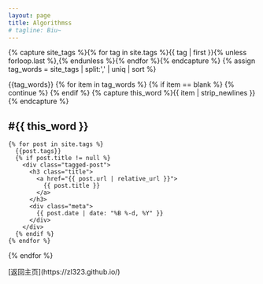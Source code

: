 ```yaml
---
layout: page
title: Algorithmss
# tagline: Biu~
---
```

<div>
  {% capture site_tags %}{% for tag in site.tags %}{{ tag | first }}{% unless forloop.last %},{% endunless %}{% endfor %}{% endcapture %}
  {% assign tag_words = site_tags | split:',' | uniq | sort %}
  <!-- get rid of duplicate tags in the array -->
  
  <!-- 遍历所有有标签的文章并列出标题 -->
  {{tag_words}}
{% for item in tag_words %}
    {% if item == blank %} 
      {% continue %}
    {% endif %}
    {% capture this_word %}{{ item | strip_newlines }}{% endcapture %}
    <h2 id="{{ this_word | cgi_escape }}" class="tag-title">#{{ this_word }}</h2>
    <!-- lists all posts corresponding to specific tag -->
    
    {% for post in site.tags %}
      {{post.tags}}
      {% if post.title != null %}
        <div class="tagged-post">
          <h3 class="title">
            <a href="{{ post.url | relative_url }}">
              {{ post.title }}
            </a>
          </h3>
          <div class="meta">
            {{ post.date | date: "%B %-d, %Y" }}
          </div>
        </div>
      {% endif %}
    {% endfor %}
{% endfor %}
</div>
[返回主页](https://zl323.github.io/)